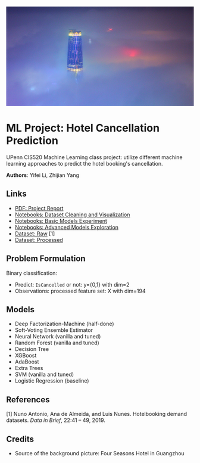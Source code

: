 ![FS_GZ](/Assets/FS_GZ.jpeg)

# ML Project: Hotel Cancellation Prediction

UPenn CIS520 Machine Learning class project: utilize different machine learning approaches to predict the hotel booking's cancellation. 

**Authors**: Yifei Li, Zhijian Yang

## Links

* [PDF: Project Report](/CIS520_Project_Report.pdf)
* [Notebooks: Dataset Cleaning and Visualization](/Data_Cleaning_and_Visualization.ipynb)
* [Notebooks: Basic Models Experiment](/Basic_Models_Experiment.ipynb)
* [Notebooks: Advanced Models Exploration](/Advanced_Models_Exploration.ipynb)
* [Dataset: Raw](/Dataset/hotel_bookings.csv) [1]
* [Dataset: Processed](/Dataset/hotel_bookings_processed.csv)

## Problem Formulation

Binary classification:

*   Predict: `IsCancelled` or not:  y={0,1} with dim=2
*   Observations: processed feature set: X with dim=194

## Models

*   Deep Factorization-Machine (half-done)
*   Soft-Voting Ensemble Estimator
*   Neural Network (vanilla and tuned)
*   Random Forest (vanilla and tuned)
*   Decision Tree
*   XGBoost
*   AdaBoost
*   Extra Trees
*   SVM (vanilla and tuned)
*   Logistic Regression (baseline)

## References

[1] Nuno Antonio,  Ana de Almeida, and Luis Nunes. Hotelbooking demand datasets. *Data in Brief*, 22:41 – 49, 2019.

## Credits

* Source of the background picture: Four Seasons Hotel in Guangzhou

